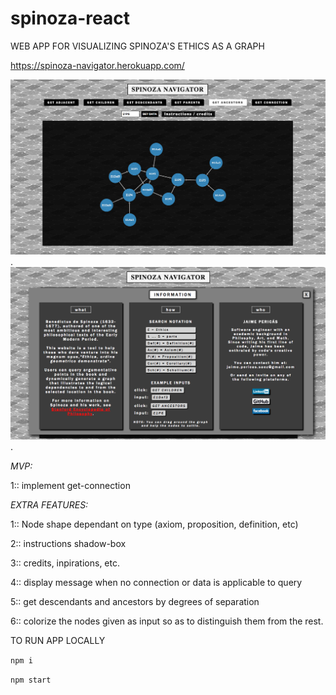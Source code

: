 # spinoza-react
WEB APP FOR VISUALIZING SPINOZA'S ETHICS AS A GRAPH 

https://spinoza-navigator.herokuapp.com/

![alt text](src/assets/readme-img/main.png).
![alt text](src/assets/readme-img/info.png).

*MVP:*

1:: implement get-connection

*EXTRA FEATURES:*

1:: Node shape dependant on type (axiom, proposition, definition, etc)

2:: instructions shadow-box

3:: credits, inpirations, etc.

4:: display message when no connection or data is applicable to query

5:: get descendants and ancestors by degrees of separation 

6:: colorize the nodes given as input so as to distinguish them from the rest.

TO RUN APP LOCALLY

`npm i`

`npm start`